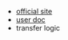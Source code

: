 - [official site](https://stargate.finance)
- [user doc](https://stargateprotocol.gitbook.io/stargate/v/user-docs/)
- transfer logic 
  